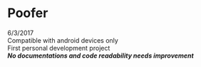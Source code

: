 # Poofer

6/3/2017<br/>
Compatible with android devices only<br/>
First personal development project<br/>
**_No documentations and code readability needs improvement_**
